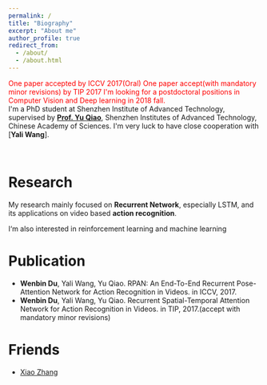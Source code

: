 ```yaml
---
permalink: /
title: "Biography"
excerpt: "About me"
author_profile: true
redirect_from: 
  - /about/
  - /about.html
---
```


<font color="red">One paper accepted by ICCV 2017(Oral)</font>
<font color="red">One paper accept(with  mandatory minor revisions) by TIP 2017</font>
<font color="red">I'm looking for a postdoctoral positions in Computer Vision and Deep learning in 2018 fall.</font>
<br/>
I'm a PhD student at Shenzhen Institute of Advanced Technology, supervised by [**Prof. Yu Qiao**](https://mmlab.siat.ac.cn/yuqiao/), Shenzhen Institutes of Advanced Technology, Chinese Academy of Sciences.
I'm very luck to have close cooperation with [**Yali Wang**].



<br/>

Research
======
My research mainly focused on **Recurrent Network**, especially LSTM, and its applications on video based **action recognition**.
<!--I expect to do some end-to-end research in these areas.-->
I‘m also interested in reinforcement learning and machine learning 
<!--and information visualization.-->

Publication
======
<!--- **Xiao Zhang**, Zhiyuan Fang, Yandong Wen, Zhifeng Li, Yu Qiao. "Range Loss for Deep Face Recognition with Long-Tailed Training Data." *The 15th IEEE International Conference on Computer Vision (**ICCV'17**)*, Venice, Italy, 2017. (Accepted)  [PDF will be released soon]-->
<!--- **Xiao Zhang**, Zhiyuan Fang, Yandong Wen, Zhifeng Li, Yu Qiao. "Range Loss for Deep Face Recognition with Long-Tailed Training Data." *The 15th IEEE International Conference on Computer Vision (**ICCV'17**)*, Venice, Italy, 2017. (Accepted)  [PDF will be released soon]-->
- **Wenbin Du**, Yali Wang, Yu Qiao. RPAN: An End-To-End Recurrent Pose-Attention Network for Action Recognition in Videos. in ICCV, 2017.
- **Wenbin Du**, Yali Wang, Yu Qiao. Recurrent Spatial-Temporal Attention Network for Action Recognition in Videos. in TIP, 2017.(accept with  mandatory minor revisions)


<!--Academic Services-->
<!--======-->
<!--- Conference Reviewer: CCBR 2017-->

Friends
======
- [Xiao Zhang](https://Duckchris.github.io)
<!--- [Yandong Wen](https://ydwen.github.io): Ph.D student in Carnegie Mellon University-->
<!--- [Xindi Liu](https://elson8080.github.io): Full stack engineer in Meituan.com-->
<!--- [Sishun Deng](https://www.velacielad.com): UX Designe-->